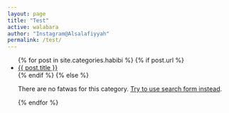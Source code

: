 ```yaml
---
layout: page
title: "Test"
active: walabara
author: "Instagram@Alsalafiyyah"
permalink: /test/
---
```


<article class="post">
<ul class="posts">
  {% for post in site.categories.habibi %}
    {% if post.url %}
    <li><a href="{{ post.url }}">{{ post.title }}</a>
    </li>
    {% endif %}
    {% else %}
    <p>There are no fatwas for this category. <a href="/topic">Try to use search form instead</a>.</p>
  {% endfor %}
</ul>
</article>
